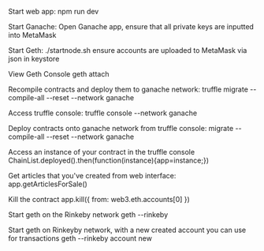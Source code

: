 Start web app:
  npm run dev

Start Ganache:
  Open Ganache app, ensure that all private keys are inputted into MetaMask

Start Geth:
  ./startnode.sh
  ensure accounts are uploaded to MetaMask via json in keystore

View Geth Console
  geth attach

Recompile contracts and deploy them to ganache network:
  truffle migrate --compile-all --reset --network ganache

Access truffle console:
  truffle console --network ganache

Deploy contracts onto ganache network from truffle console:
  migrate --compile-all --reset --network ganache

Access an instance of your contract in the truffle console
  ChainList.deployed().then(function(instance){app=instance;})

Get articles that you've created from web interface:
  app.getArticlesForSale()

Kill the contract
  app.kill({ from: web3.eth.accounts[0] })

Start geth on the Rinkeby network
  geth --rinkeby

Start geth on Rinkeyby network, with a new created account you can use for transactions
  geth --rinkeby account new
